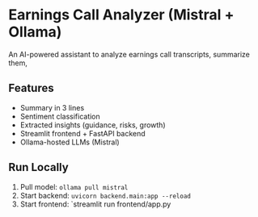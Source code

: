 # Earnings Call Analyzer (Mistral + Ollama)
An AI-powered assistant to analyze earnings call transcripts, summarize them,
## Features
- Summary in 3 lines
- Sentiment classification
- Extracted insights (guidance, risks, growth)
- Streamlit frontend + FastAPI backend
- Ollama-hosted LLMs (Mistral)
## Run Locally
1. Pull model: `ollama pull mistral`
2. Start backend: `uvicorn backend.main:app --reload`
3. Start frontend: `streamlit run frontend/app.py